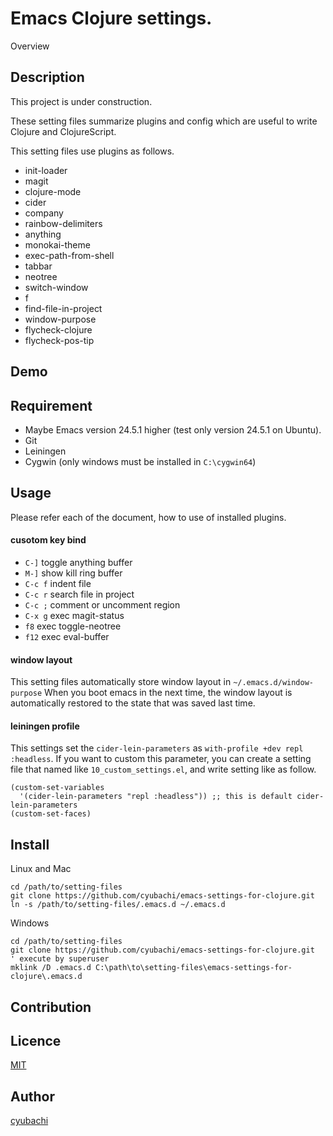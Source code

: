 Emacs Clojure settings.
====

Overview

## Description

This project is under construction.

These setting files summarize plugins and config which are useful to write Clojure and ClojureScript.

This setting files use plugins as follows.

* init-loader
* magit
* clojure-mode
* cider
* company
* rainbow-delimiters
* anything
* monokai-theme
* exec-path-from-shell
* tabbar
* neotree
* switch-window
* f
* find-file-in-project
* window-purpose
* flycheck-clojure
* flycheck-pos-tip

## Demo

## Requirement

* Maybe Emacs version 24.5.1 higher (test only version 24.5.1 on Ubuntu).
* Git
* Leiningen
* Cygwin (only windows must be installed in `C:\cygwin64`)

## Usage

Please refer each of the document, how to use of installed plugins.

#### cusotom key bind

* `C-]` toggle anything buffer
* `M-]` show kill ring buffer
* `C-c f` indent file
* `C-c r` search file in project
* `C-c ;` comment or uncomment region
* `C-x g` exec magit-status
* `f8` exec toggle-neotree
* `f12` exec eval-buffer

#### window layout

This setting files automatically store window layout in `~/.emacs.d/window-purpose`
When you boot emacs in the next time, the window layout is automatically restored to the state that was saved last time.

#### leiningen profile

This settings set the `cider-lein-parameters` as `with-profile +dev repl :headless`.
If you want to custom this parameter, you can create a setting file that named like `10_custom_settings.el`,
and write setting like as follow.

```
(custom-set-variables
  '(cider-lein-parameters "repl :headless")) ;; this is default cider-lein-parameters
(custom-set-faces)
```

#### 

## Install

Linux and Mac

```
cd /path/to/setting-files
git clone https://github.com/cyubachi/emacs-settings-for-clojure.git
ln -s /path/to/setting-files/.emacs.d ~/.emacs.d
```

Windows

```
cd /path/to/setting-files
git clone https://github.com/cyubachi/emacs-settings-for-clojure.git
' execute by superuser
mklink /D .emacs.d C:\path\to\setting-files\emacs-settings-for-clojure\.emacs.d
```


## Contribution

## Licence

[MIT](https://github.com/tcnksm/tool/blob/master/LICENCE)

## Author

[cyubachi](https://github.com/cyubachi)